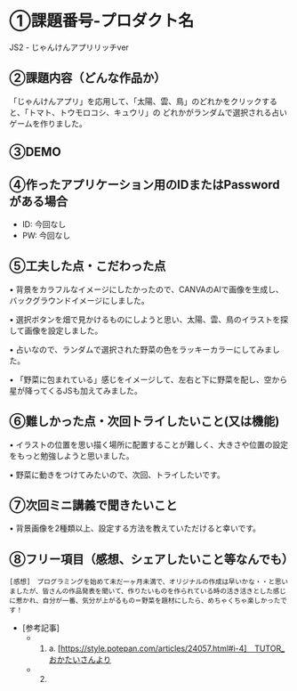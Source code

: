 # ①課題番号-プロダクト名
JS2 - じゃんけんアプリリッチver

## ②課題内容（どんな作品か）

「じゃんけんアプリ」を応用して、「太陽、雲、鳥」のどれかをクリックすると、「トマト、トウモロコシ、キュウリ」の どれかがランダムで選択される占いゲームを作りました。

## ③DEMO



## ④作ったアプリケーション用のIDまたはPasswordがある場合

- ID: 今回なし
- PW: 今回なし

## ⑤工夫した点・こだわった点

•	背景をカラフルなイメージにしたかったので、CANVAのAIで画像を生成し、バックグラウンドイメージにしました。

•	選択ボタンを畑で見かけるものにしようと思い、太陽、雲、鳥のイラストを探して画像を設定しました。

•	占いなので、ランダムで選択された野菜の色をラッキーカラーにしてみました。

•	「野菜に包まれている」感じをイメージして、左右と下に野菜を配し、空から星が降ってくるJSも加えてみました。

## ⑥難しかった点・次回トライしたいこと(又は機能)

•	イラストの位置を思い描く場所に配置することが難しく、大きさや位置の設定をもっと勉強しようと思いました。

•	野菜に動きをつけてみたいので、次回、トライしたいです。

## ⑦次回ミニ講義で聞きたいこと

•	背景画像を2種類以上、設定する方法を教えていただけると幸いです。

## ⑧フリー項目（感想、シェアしたいこと等なんでも）

	[感想]　プログラミングを始めて未だ一ヶ月未満で、オリジナルの作成は早いかな・・と思いましたが、皆さんの作品発表を聞いて、作りたいものを作られている時の活き活きとした感じに惹かれ、自分が一番、気分が上がるもの＝野菜を題材にしたら、めちゃくちゃ楽しかったです！
- [参考記事]
  - 1. a.	[https://style.potepan.com/articles/24057.html#i-4]　TUTOR_おかたいさんより
  - 2. 
